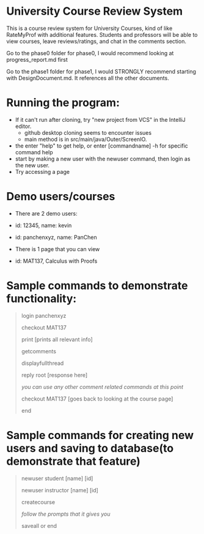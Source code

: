 # University Course Review System

This is a course review system for University Courses, kind of like RateMyProf with additional features.
Students and professors will be able to view courses, leave reviews/ratings, and chat in the comments section.

Go to the phase0 folder for phase0, I would recommend looking at progress_report.md first

Go to the phase1 folder for phase1, I would STRONGLY recommend starting with DesignDocument.md. It references all the
other documents.

# Running the program:
- If it can't run after cloning, try "new project from VCS" in the IntelliJ editor.
    - github desktop cloning seems to encounter issues
    - main method is in src/main/java/Outer/ScreenIO.
- the enter "help" to get help, or enter [commandname] -h for specific command help
- start by making a new user with the newuser command, then login as the new user.
- Try accessing a page

# Demo users/courses
- There are 2 demo users:
 - id: 12345, name: kevin
 - id: panchenxyz, name: PanChen

- There is 1 page that you can view
 - id: MAT137, Calculus with Proofs

# Sample commands to demonstrate functionality:
> login panchenxyz
> 
> checkout MAT137
> 
> print [prints all relevant info]
> 
> getcomments
> 
> displayfullthread
> 
> reply root [response here]
> 
> *you can use any other comment related commands at this point*
> 
> checkout MAT137 [goes back to looking at the course page]
> 
> end

# Sample commands for creating new users and saving to database(to demonstrate that feature)

> newuser student [name] [id]
> 
> newuser instructor [name] [id]
> 
> createcourse
> 
> *follow the prompts that it gives you*
> 
> saveall or end
